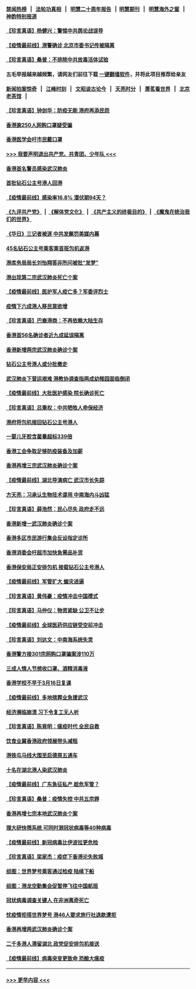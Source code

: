 #### [禁闻热榜](热点新闻.md?=0)  &nbsp;&nbsp;|&nbsp;&nbsp; [法轮功真相](https://github.com/gfw-breaker/truth/blob/master/README.md?=0) &nbsp;&nbsp;|&nbsp;&nbsp; [明慧二十周年报告](https://github.com/gfw-breaker/mh-reports/blob/master/README.md?=0) &nbsp;&nbsp;|&nbsp;&nbsp;[明慧期刊](https://github.com/gfw-breaker/mh-qikan) &nbsp;&nbsp;|&nbsp;&nbsp; [明慧海外之窗](https://github.com/gfw-breaker/mh-news/blob/master/README.md?=0) &nbsp;&nbsp;|&nbsp;&nbsp; [神韵特别报道](https://github.com/gfw-breaker/mh-news/blob/master/shenyun.md?=0)
#### [【珍言真语】杨健兴：警惕中共舆论战误导](../pages/nsc415/n11888131.md?t=02240201) 
#### [【疫情最前线】港警确诊 北京市委书记传被隔离](../pages/nsc415/n11886872.md?t=02240201) 
#### [【珍言真语】桑普：不排除中共放毒活体试验](../pages/nsc415/n11886832.md?t=02240201) 
#### 五毛举报越来越频繁，请网友们前往下载 [一键翻墙软件](https://github.com/gfw-breaker/ssr-accounts)，并将此项目推荐给亲友
#### [新闻拍案惊奇](https://github.com/gfw-breaker/banned-news/blob/master/pages/link4.md) &nbsp;&nbsp;|&nbsp;&nbsp; [江峰时刻](https://github.com/gfw-breaker/banned-news/blob/master/pages/link4.md) &nbsp;&nbsp;|&nbsp;&nbsp; [文昭谈古论今](https://github.com/gfw-breaker/banned-news/blob/master/pages/link4.md) &nbsp;&nbsp;|&nbsp;&nbsp; [天亮时分](https://github.com/gfw-breaker/banned-news/blob/master/pages/link4.md) &nbsp;&nbsp;|&nbsp;&nbsp; [萧茗看世界](https://github.com/gfw-breaker/banned-news/blob/master/pages/link4.md) &nbsp;&nbsp;|&nbsp;&nbsp; [北京老茶馆](https://github.com/gfw-breaker/banned-news/blob/master/pages/link4.md) &nbsp;&nbsp;|&nbsp;&nbsp; 
#### [【珍言真语】钟剑华：防疫无能 港府再添民怨](../pages/nsc415/n11884504.md?t=02240201) 
#### [香港逾250人网购口罩疑受骗](../pages/nsc415/n11884388.md?t=02240201) 
#### [香港医学会吁市民戴口罩](../pages/nsc415/n11884367.md?t=02240201) 
#### [>>> 我要声明退出共产党、共青团、少年队 <<<](https://github.com/begood0513/goodnews/blob/master/quit/letter.md) 
#### [香港首名警员感染武汉肺炎](../pages/nsc415/n11884357.md?t=02240201) 
#### [首批钻石公主号港人回港](../pages/nsc415/n11884333.md?t=02240201) 
#### [【疫情最前线】感染率16.8% 潜伏期94天？](../pages/nsc415/n11884256.md?t=02240201) 
#### [《九评共产党》](https://github.com/begood0513/9ping.md/blob/master/README.md) &nbsp;|&nbsp; [《解体党文化》](../../../../jtdwh.md/blob/master/README.md)  &nbsp;|&nbsp; [《共产主义的终极目的》](../../../../gczydzjmd.md/blob/master/README.md) &nbsp;|&nbsp; [《魔鬼在统治我们的世界》](../../../../mgztzwmdsj.md/blob/master/README.md) 
#### [《华日》三记者被逐 中共发飙罚美媒内幕](../pages/nsc415/n11884184.md?t=02240201) 
#### [45名钻石公主号乘客乘首班包机返港](../pages/nsc415/n11881770.md?t=02240201) 
#### [港库务局局长刘怡翔答非所问被批“发梦”](../pages/nsc415/n11881752.md?t=02240201) 
#### [港出现第二宗武汉肺炎死亡个案](../pages/nsc415/n11881736.md?t=02240201) 
#### [【疫情最前线】医护军人疫亡多？军委评烈士](../pages/nsc415/n11881655.md?t=02240201) 
#### [疫情下六成港人移民意欲增](../pages/nsc415/n11881699.md?t=02240201) 
#### [【珍言真语】巴裔港商：不再依赖大陆生存](../pages/nsc415/n11881126.md?t=02240201) 
#### [香港首56名确诊者近九成延误隔离](../pages/nsc415/n11879079.md?t=02240201) 
#### [香港新增两宗武汉肺炎确诊个案](../pages/nsc415/n11879064.md?t=02240201) 
#### [钻石公主号港人或分批撤走](../pages/nsc415/n11879029.md?t=02240201) 
#### [武汉肺炎下营运艰难 港教协调查指两成幼稚园面临倒闭](../pages/nsc415/n11878989.md?t=02240201) 
#### [【疫情最前线】大批医护感染 院长确诊死亡](../pages/nsc415/n11878595.md?t=02240201) 
#### [【珍言真语】吕秉权：中共牺牲人命保经济](../pages/nsc415/n11878390.md?t=02240201) 
#### [港府将包机接回钻石公主号港人](../pages/nsc415/n11876352.md?t=02240201) 
#### [一婴儿牙胶含菌量超标339倍](../pages/nsc415/n11876336.md?t=02240201) 
#### [香港工会争取足够防疫装备及加薪](../pages/nsc415/n11876313.md?t=02240201) 
#### [香港再增三宗武汉肺炎确诊个案](../pages/nsc415/n11876297.md?t=02240201) 
#### [【疫情最前线】湖北导演病亡 武汉市长失踪](../pages/nsc415/n11876272.md?t=02240201) 
#### [方天亮：习承认生物技术谬用 中南海内斗凶猛](../pages/nsc415/n11873679.md?t=02240201) 
#### [【珍言真语】薛浩然：民心尽失 政府走不远](../pages/nsc415/n11875838.md?t=02240201) 
#### [香港新增一武汉肺炎确诊个案](../pages/nsc415/n11874044.md?t=02240201) 
#### [香港多区市民游行集会反设指定诊所](../pages/nsc415/n11874017.md?t=02240201) 
#### [香港消委会吁超市加快急需品补货](../pages/nsc415/n11874003.md?t=02240201) 
#### [香港保安局正安排包机 接载钻石公主号港人](../pages/nsc415/n11873932.md?t=02240201) 
#### [【疫情最前线】军管扩大 蝗灾进逼](../pages/nsc415/n11873780.md?t=02240201) 
#### [【珍言真语】黄伟豪：疫情冲击中国模式](../pages/nsc415/n11873482.md?t=02240201) 
#### [【珍言真语】马仲仪：物资紧缺 公卫不让步](../pages/nsc415/n11872315.md?t=02240201) 
#### [【疫情最前线】全球医药供应链受空前冲击](../pages/nsc415/n11869614.md?t=02240201) 
#### [【珍言真语】刘达文：中南海系统失灵](../pages/nsc415/n11869465.md?t=02240201) 
#### [香港警方接301宗网购口罩骗案涉110万](../pages/nsc415/n11867572.md?t=02240201) 
#### [三成人情人节想收口罩、酒精消毒液](../pages/nsc415/n11867523.md?t=02240201) 
#### [香港学校不早于3月16日复课](../pages/nsc415/n11867498.md?t=02240201) 
#### [【疫情最前线】多地殡葬业急援武汉](../pages/nsc415/n11866914.md?t=02240201) 
#### [经济濒临崩溃 习下令复工无人听](../pages/nsc415/n11867269.md?t=02240201) 
#### [【珍言真语】陈竟明：瘟疫时代 全民自救](../pages/nsc415/n11866765.md?t=02240201) 
#### [饮食业冀香港政府领展带头减租](../pages/nsc415/n11864876.md?t=02240201) 
#### [港铁屯马线大围至启德周五通车](../pages/nsc415/n11864842.md?t=02240201) 
#### [十名在湖北港人染武汉肺炎](../pages/nsc415/n11864807.md?t=02240201) 
#### [【疫情最前线】广东急征私产 趁危军管？](../pages/nsc415/n11864205.md?t=02240201) 
#### [【珍言真语】桑普：疫情失控 中共五宗罪](../pages/nsc415/n11864157.md?t=02240201) 
#### [香港再增七宗本地武汉肺炎个案](../pages/nsc415/n11862405.md?t=02240201) 
#### [理大研快筛系统 可同时测冠状病毒等40种病毒](../pages/nsc415/n11862376.md?t=02240201) 
#### [【疫情最前线】新冠病毒比伊波拉更危险](../pages/nsc415/n11862199.md?t=02240201) 
#### [【珍言真语】梁家杰：疫症下香港沦失败城](../pages/nsc415/n11861588.md?t=02240201) 
#### [组图：世界梦号乘客通过检疫 陆续下船](../pages/nsc415/n11858302.md?t=02240201) 
#### [组图：港龙空勤集会促暂停飞往中国航班](../pages/nsc415/n11858190.md?t=02240201) 
#### [冠状病毒调查关键人 在非洲离奇死亡](../pages/nsc415/n11859798.md?t=02240201) 
#### [忧疫情拒搭世界梦号 港46人要求旅行社退款遭拒](../pages/nsc415/n11859849.md?t=02240201) 
#### [香港再增两武汉肺炎确诊个案](../pages/nsc415/n11859833.md?t=02240201) 
#### [二千多港人滞留湖北 政党促安排包机接送](../pages/nsc415/n11859831.md?t=02240201) 
#### [【疫情最前线】病毒突变更致命 恐酿大瘟疫](../pages/nsc415/n11859604.md?t=02240201) 

----
#### [ >>> 更早内容 <<< ](../indexes/nsc415-earlier.md)
